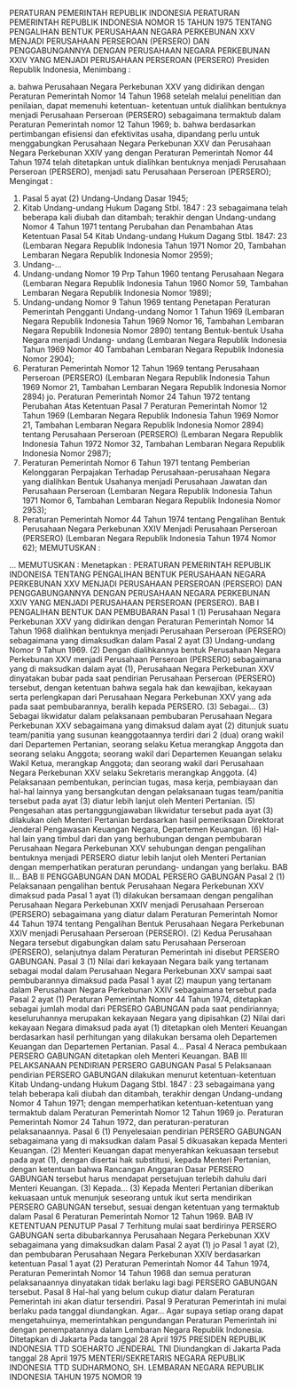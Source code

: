  PERATURAN PEMERINTAH REPUBLIK INDONESIA PERATURAN PEMERINTAH REPUBLIK INDONESIA NOMOR 15 TAHUN 1975 TENTANG PENGALIHAN BENTUK PERUSAHAAN NEGARA PERKEBUNAN XXV MENJADI PERUSAHAAN PERSEROAN (PERSERO) DAN PENGGABUNGANNYA DENGAN PERUSAHAAN NEGARA PERKEBUNAN XXIV YANG MENJADI PERUSAHAAN PERSEROAN (PERSERO) Presiden Republik Indonesia,
Menimbang :

a. bahwa Perusahaan Negara Perkebunan XXV yang didirikan dengan Peraturan Pemerintah Nomor 14 Tahun 1968 setelah melalui penelitian dan penilaian, dapat memenuhi ketentuan- ketentuan untuk dialihkan bentuknya menjadi Perusahaan Perseroan (PERSERO) sebagaimana termaktub dalam Peraturan Pemerintah nomor 12 Tahun 1969;
b. bahwa berdasarkan pertimbangan efisiensi dan efektivitas usaha, dipandang perlu untuk menggabungkan Perusahaan Negara Perkebunan XXV dan Perusahaan Negara Perkebunan XXIV yang dengan Peraturan Pemerintah Nomor 44 Tahun 1974 telah ditetapkan untuk dialihkan bentuknya menjadi Perusahaan Perseroan (PERSERO), menjadi satu Perusahaan Perseroan (PERSERO);
Mengingat :

1. Pasal 5 ayat (2) Undang-Undang Dasar 1945;
2. Kitab Undang-undang Hukum Dagang Stbl. 1847 : 23 sebagaimana telah beberapa kali diubah dan ditambah; terakhir dengan Undang-undang Nomor 4 Tahun 1971 tentang Perubahan dan Penambahan Atas Ketentuan Pasal 54 Kitab Undang-undang Hukum Dagang Stbl. 1847: 23 (Lembaran Negara Republik Indonesia Tahun 1971 Nomor 20, Tambahan Lembaran Negara Republik Indonesia Nomor 2959);
3. Undang-...
3. Undang-undang Nomor 19 Prp Tahun 1960 tentang Perusahaan Negara (Lembaran Negara Republik Indonesia Tahun 1960 Nomor 59, Tambahan Lembaran Negara Republik Indonesia Nomor 1989);
4. Undang-undang Nomor 9 Tahun 1969 tentang Penetapan Peraturan Pemerintah Pengganti Undang-undang Nomor 1 Tahun 1969 (Lembaran Negara Republik Indonesia Tahun 1969 Nomor 16, Tambahan Lembaran Negara Republik Indonesia Nomor 2890) tentang Bentuk-bentuk Usaha Negara menjadi Undang- undang (Lembaran Negara Republik Indonesia Tahun 1969 Nomor 40 Tambahan Lembaran Negara Republik Indonesia Nomor 2904);
5. Peraturan Pemerintah Nomor 12 Tahun 1969 tentang Perusahaan Perseroan (PERSERO) (Lembaran Negara Republik Indonesia Tahun 1969 Nomor 21, Tambahan Lembaran Negara Republik Indonesia Nomor 2894) jo. Peraturan Pemerintah Nomor 24 Tahun 1972 tentang Perubahan Atas Ketentuan Pasal 7 Peraturan Pemerintah Nomor 12 Tahun 1969 (Lembaran Negara Republik Indonesia Tahun 1969 Nomor 21, Tambahan Lembaran Negara Republik Indonesia Nomor 2894) tentang Perusahaan Perseroan (PERSERO) (Lembaran Negara Republik Indonesia Tahun 1972 Nomor 32, Tambahan Lembaran Negara Republik Indonesia Nomor 2987);
6. Peraturan Pemerintah Nomor 6 Tahun 1971 tentang Pemberian Kelonggaran Perpajakan Terhadap Perusahaan-perusahaan Negara yang dialihkan Bentuk Usahanya menjadi Perusahaan Jawatan dan Perusahaan Perseroan (Lembaran Negara Republik Indonesia Tahun 1971 Nomor 6, Tambahan Lembaran Negara Republik Indonesia Nomor 2953);
7. Peraturan Pemerintah Nomor 44 Tahun 1974 tentang Pengalihan Bentuk Perusahaan Negara Perkebunan XXIV Menjadi Perusahaan Perseroan (PERSERO) (Lembaran Negara Republik Indonesia Tahun 1974 Nomor 62);
MEMUTUSKAN :

...
MEMUTUSKAN :
 Menetapkan : PERATURAN PEMERINTAH REPUBLIK INDONEISA TENTANG PENGALIHAN BENTUK PERUSAHAAN NEGARA PERKEBUNAN XXV MENJADI PERUSAHAAN PERSEROAN (PERSERO) DAN PENGGABUNGANNYA DENGAN PERUSAHAAN NEGARA PERKEBUNAN XXIV YANG MENJADI PERUSAHAAN PERSEROAN (PERSERO).
BAB I PENGALIHAN BENTUK DAN PEMBUBARAN
Pasal 1
(1) Perusahaan Negara Perkebunan XXV yang didirikan dengan Peraturan Pemerintah Nomor 14 Tahun 1968 dialihkan bentuknya menjadi Perusahaan Perseroan (PERSERO) sebagaimana yang dimaksudkan dalam Pasal 2 ayat (3) Undang-undang Nomor 9 Tahun 1969.
(2) Dengan dialihkannya bentuk Perusahaan Negara Perkebunan XXV menjadi Perusahaan Perseroan (PERSERO) sebagaimana yang di maksudkan dalam ayat (1), Perusahaan Negara Perkebunan XXV dinyatakan bubar pada saat pendirian Perusahaan Perseroan (PERSERO) tersebut, dengan ketentuan bahwa segala hak dan kewajiban, kekayaan serta perlengkapan dari Perusahaan Negara Perkebunan XXV yang ada pada saat pembubarannya, beralih kepada PERSERO.
(3) Sebagai...
(3) Sebagai likwidatur dalam pelaksanaan pembubaran Perusahaan Negara Perkebunan XXV sebagaimana yang dimaksud dalam ayat (2) ditunjuk suatu team/panitia yang susunan keanggotaannya terdiri dari 2 (dua) orang wakil dari Departemen Pertanian, seorang selaku Ketua merangkap Anggota dan seorang selaku Anggota; seorang wakil dari Departemen Keuangan selaku Wakil Ketua, merangkap Anggota; dan seorang wakil dari Perusahaan Negara Perkebunan XXV selaku Sekretaris merangkap Anggota.
(4) Pelaksanaan pembentukan, perincian tugas, masa kerja, pembiayaan dan hal-hal lainnya yang bersangkutan dengan pelaksanaan tugas team/panitia tersebut pada ayat (3) diatur lebih lanjut oleh Menteri Pertanian.
(5) Pengesahan atas pertanggungjawaban likwidatur tersebut pada ayat (3) dilakukan oleh Menteri Pertanian berdasarkan hasil pemeriksaan Direktorat Jenderal Pengawasan Keuangan Negara, Departemen Keuangan.
(6) Hal-hal lain yang timbul dari dan yang berhubungan dengan pembubaran Perusahaan Negara Perkebunan XXV sehubungan dengan pengalihan bentuknya menjadi PERSERO diatur lebih lanjut oleh Menteri Pertanian dengan memperhatikan peraturan perundang- undangan yang berlaku. BAB II...
BAB II PENGGABUNGAN DAN MODAL PERSERO GABUNGAN
Pasal 2
(1) Pelaksanaan pengalihan bentuk Perusahaan Negara Perkebunan XXV dimaksud pada Pasal 1 ayat (1) dilakukan bersamaan dengan pengalihan Perusahaan Negara Perkebunan XXIV menjadi Perusahaan Perseroan (PERSERO) sebagaimana yang diatur dalam Peraturan Pemerintah Nomor 44 Tahun 1974 tentang Pengalihan Bentuk Perusahaan Negara Perkebunan XXIV menjadi Perusahaan Perseroan (PERSERO).
(2) Kedua Perusahaan Negara tersebut digabungkan dalam satu Perusahaan Perseroan (PERSERO), selanjutnya dalam Peraturan Pemerintah ini disebut PERSERO GABUNGAN.
Pasal 3
(1) Nilai dari kekayaan Negara baik yang tertanam sebagai modal dalam Perusahaan Negara Perkebunan XXV sampai saat pembubarannya dimaksud pada Pasal 1 ayat (2) maupun yang tertanam dalam Perusahaan Negara Perkebunan XXIV sebagaimana tersebut pada Pasal 2 ayat (1) Peraturan Pemerintah Nomor 44 Tahun 1974, ditetapkan sebagai jumlah modal dari PERSERO GABUNGAN pada saat pendiriannya; keseluruhannya merupakan kekayaan Negara yang dipisahkan (2) Nilai dari kekayaan Negara dimaksud pada ayat (1) ditetapkan oleh Menteri Keuangan berdasarkan hasil perhitungan yang dilakukan bersama oleh Departemen Keuangan dan Departemen Pertanian. Pasal 4...
Pasal 4
Neraca pembukaan PERSERO GABUNGAN ditetapkan oleh Menteri Keuangan.
BAB III PELAKSANAAN PENDIRIAN PERSERO GABUNGAN
Pasal 5
Pelaksanaan pendirian PERSERO GABUNGAN dilakukan menurut ketentuan-ketentuan Kitab Undang-undang Hukum Dagang Stbl. 1847 : 23 sebagaimana yang telah beberapa kali diubah dan ditambah, terakhir dengan Undang-undang Nomor 4 Tahun 1971; dengan memperhatikan ketentuan-ketentuan yang termaktub dalam Peraturan Pemerintah Nomor 12 Tahun 1969 jo. Peraturan Pemerintah Nomor 24 Tahun 1972, dan peraturan-peraturan pelaksanaannya.
Pasal 6
(1) Penyelesaian pendirian PERSERO GABUNGAN sebagaimana yang di maksudkan dalam Pasal 5 dikuasakan kepada Menteri Keuangan.
(2) Menteri Keuangan dapat menyerahkan kekuasaan tersebut pada ayat (1), dengan disertai hak substitusi, kepada Menteri Pertanian, dengan ketentuan bahwa Rancangan Anggaran Dasar PERSERO GABUNGAN tersebut harus mendapat persetujuan terlebih dahulu dari Menteri Keuangan.
(3) Kepada...
(3) Kepada Menteri Pertanian diberikan kekuasaan untuk menunjuk seseorang untuk ikut serta mendirikan PERSERO GABUNGAN tersebut, sesuai dengan ketentuan yang termaktub dalam Pasal 6 Peraturan Pemerintah Nomor 12 Tahun 1969.
BAB IV KETENTUAN PENUTUP
Pasal 7
Terhitung mulai saat berdirinya PERSERO GABUNGAN serta dibubarkannya Perusahaan Negara Perkebunan XXV sebagaimana yang dimaksudkan dalam Pasal 2 ayat (1) jo Pasal 1 ayat (2), dan pembubaran Perusahaan Negara Perkebunan XXIV berdasarkan ketentuan Pasal 1 ayat (2) Peraturan Pemerintah Nomor 44 Tahun 1974, Peraturan Pemerintah Nomor 14 Tahun 1968 dan semua peraturan pelaksanaannya dinyatakan tidak berlaku lagi bagi PERSERO GABUNGAN tersebut.
Pasal 8
Hal-hal yang belum cukup diatur dalam Peraturan Pemerintah ini akan diatur tersendiri.
Pasal 9
Peraturan Pemerintah ini mulai berlaku pada tanggal diundangkan. Agar... Agar supaya setiap orang dapat mengetahuinya, memerintahkan pengundangan Peraturan Pemerintah ini dengan penempatannya dalam Lembaran Negara Republik Indonesia. Ditetapkan di Jakarta Pada tanggal 28 April 1975 PRESIDEN REPUBLIK INDONESIA TTD SOEHARTO JENDERAL TNI Diundangkan di Jakarta Pada tanggal 28 April 1975 MENTERI/SEKRETARIS NEGARA REPUBLIK INDONESIA TTD SUDHARMONO, SH. LEMBARAN NEGARA REPUBLIK INDONESIA TAHUN 1975 NOMOR 19